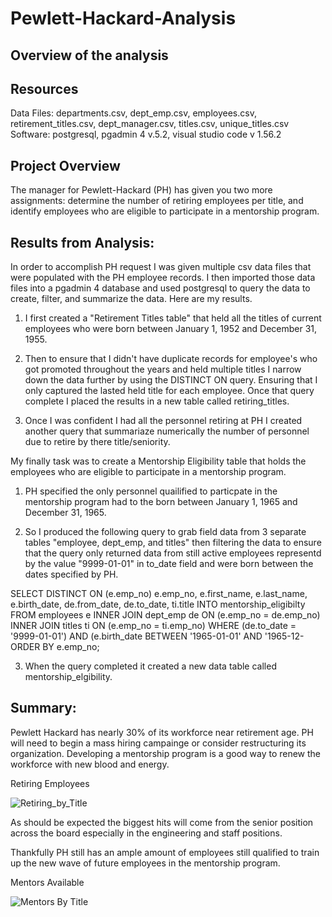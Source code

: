 # Pewlett-Hackard-Analysis
## Overview of the analysis

## Resources
Data Files: departments.csv, dept_emp.csv, employees.csv, retirement_titles.csv, dept_manager.csv, titles.csv, unique_titles.csv
Software: postgresql, pgadmin 4 v.5.2, visual studio code v 1.56.2

## Project Overview 
The manager for Pewlett-Hackard (PH) has given you two more assignments: determine the number of retiring employees per title, and identify employees who are eligible to participate in a mentorship program.

## Results from Analysis:
In order to accomplish PH request I was given multiple csv data files that were populated with the PH employee records. I then imported those data files into a pgadmin 4 database and used postgresql to query the data to create, filter, and summarize the data. Here are my results.

1. I first created a "Retirement Titles table" that held all the titles of current employees who were born between January 1, 1952 and December 31, 1955.

2. Then to ensure that I didn't have duplicate records for employee's who got promoted throughout the years and held multiple titles I narrow down the data further by using the DISTINCT ON query. Ensuring that I only captured the lasted held title for each employee. Once that query complete I placed the results in a new table called retiring_titles.

3. Once I was confident I had all the personnel retiring at PH I created another query that summariaze numerically the number of personnel due to retire by there title/seniority.

My finally task was to create a Mentorship Eligibility table that holds the employees who are eligible to participate in a mentorship program.

1. PH specified the only personnel quailified to particpate in the mentorship program had to the born between January 1, 1965 and December 31, 1965.  

2. So I produced the following query to grab field data from 3 separate tables "employee, dept_emp, and titles" then filtering the data to ensure that the query only returned data from still active employees representd by the value "9999-01-01" in to_date field and were born between the dates specified by PH.

SELECT DISTINCT ON (e.emp_no) e.emp_no,
    e.first_name,
	e.last_name, 
    e.birth_date,
	de.from_date,
	de.to_date,
    ti.title
INTO mentorship_eligibilty
FROM employees e
INNER JOIN dept_emp de
ON (e.emp_no = de.emp_no)
INNER JOIN titles ti
ON (e.emp_no = ti.emp_no)
WHERE (de.to_date = '9999-01-01') AND (e.birth_date BETWEEN '1965-01-01' AND '1965-12-
ORDER BY e.emp_no;

3. When the query completed it created a new data table called mentorship_elgibility.

## Summary: 

Pewlett Hackard has nearly 30% of its workforce near retirement age. PH will need to begin a mass hiring campainge or consider restructuring its organization. Developing a mentorship program is a good way to renew the workforce with new blood and energy.

Retiring Employees

![Retiring_by_Title](https://user-images.githubusercontent.com/82338072/120867793-acb4e280-c560-11eb-9ce4-a32d035a8fb1.png)

As should be expected the biggest hits will come from the senior position across the board especially in the engineering and staff positions.

Thankfully PH still has an ample amount of employees still qualified to train up the new wave of future employees in the mentorship program.

Mentors Available

![Mentors By Title](https://user-images.githubusercontent.com/82338072/120867806-b5a5b400-c560-11eb-9542-78d2de713550.png)
